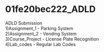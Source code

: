 # 01fe20bec222_ADLD
ADLD Submission  <br>
1)Assignment_1 - Parking System  <br>
2)Assignment_2 - Vending System   <br>
3)Course_Project - License Plate Recognition  <br>
4)Lab_codes - Regular Lab Codes   <br>
